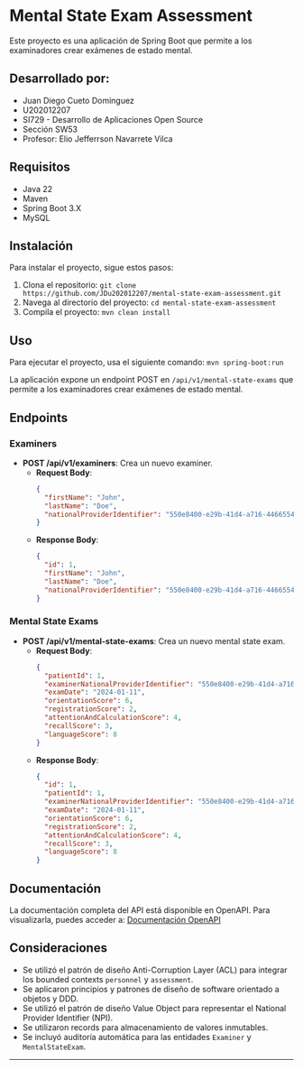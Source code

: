 # Mental State Exam Assessment

Este proyecto es una aplicación de Spring Boot que permite a los examinadores crear exámenes de estado mental.
## Desarrollado por:
- Juan Diego Cueto Dominguez
- U202012207
- SI729 - Desarrollo de Aplicaciones Open Source
- Sección SW53
- Profesor: Elio Jefferrson Navarrete Vilca

## Requisitos

- Java 22
- Maven
- Spring Boot 3.X
- MySQL

## Instalación

Para instalar el proyecto, sigue estos pasos:

1. Clona el repositorio: `git clone https://github.com/JDu202012207/mental-state-exam-assessment.git`
2. Navega al directorio del proyecto: `cd mental-state-exam-assessment`
3. Compila el proyecto: `mvn clean install`

## Uso

Para ejecutar el proyecto, usa el siguiente comando: `mvn spring-boot:run`

La aplicación expone un endpoint POST en `/api/v1/mental-state-exams` que permite a los examinadores crear exámenes de estado mental.


## Endpoints
### Examiners
- **POST /api/v1/examiners**: Crea un nuevo examiner.
    - **Request Body**:
      ```json
      {
        "firstName": "John",
        "lastName": "Doe",
        "nationalProviderIdentifier": "550e8400-e29b-41d4-a716-446655440000"
      }
      ```
    - **Response Body**:
      ```json
      {
        "id": 1,
        "firstName": "John",
        "lastName": "Doe",
        "nationalProviderIdentifier": "550e8400-e29b-41d4-a716-446655440000"
      }
      ```

### Mental State Exams
- **POST /api/v1/mental-state-exams**: Crea un nuevo mental state exam.
    - **Request Body**:
      ```json
      {
        "patientId": 1,
        "examinerNationalProviderIdentifier": "550e8400-e29b-41d4-a716-446655440000",
        "examDate": "2024-01-11",
        "orientationScore": 6,
        "registrationScore": 2,
        "attentionAndCalculationScore": 4,
        "recallScore": 3,
        "languageScore": 8
      }
      ```
    - **Response Body**:
      ```json
      {
        "id": 1,
        "patientId": 1,
        "examinerNationalProviderIdentifier": "550e8400-e29b-41d4-a716-446655440000",
        "examDate": "2024-01-11",
        "orientationScore": 6,
        "registrationScore": 2,
        "attentionAndCalculationScore": 4,
        "recallScore": 3,
        "languageScore": 8
      }
      ```

## Documentación
La documentación completa del API está disponible en OpenAPI. Para visualizarla, puedes acceder a:
[Documentación OpenAPI](http://localhost:8080/swagger-ui/index.html#/)

## Consideraciones
- Se utilizó el patrón de diseño Anti-Corruption Layer (ACL) para integrar los bounded contexts `personnel` y `assessment`.
- Se aplicaron principios y patrones de diseño de software orientado a objetos y DDD.
- Se utilizó el patrón de diseño Value Object para representar el National Provider Identifier (NPI).
- Se utilizaron records para almacenamiento de valores inmutables.
- Se incluyó auditoría automática para las entidades `Examiner` y `MentalStateExam`.

---
